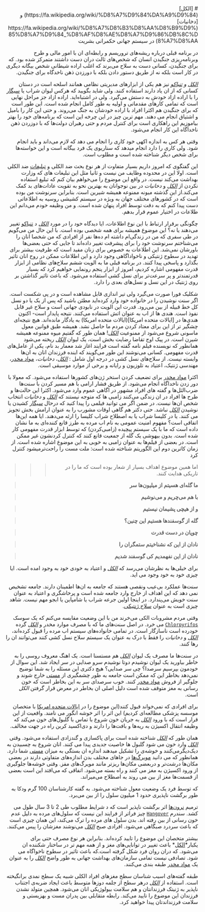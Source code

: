 <div dir=rtl>
# [الکل](https://fa.wikipedia.org/wiki/%D8%A7%D9%84%DA%A9%D9%84) و [دخانیات](https://fa.wikipedia.org/wiki/%D8%A7%D8%B3%D8%AA%D8%B9%D9%85%D8%A7%D9%84_%D8%AF%D8%AE%D8%A7%D9%86%DB%8C%D8%A7%D8%AA) در سیستم جهانی حکمرانی بشریت


در برنامه قبلی درباره ریشه‌های تروریسم و رابطه‌ای ان با امور مالی و طرح وبرنامه‌ریزی جنگیدن انسان که شخص‌های ثالث دران دست داشتند متمرکز شده بود.
که برای جنگیدن،  کسانی دست به سلاح می‌برند که اغلب اراده شیطانی شخص بیگانه دیگری در کار است بلکه نه از طریق دستور دادن بلکه با دورزدن ذهن ناخدگاه برای جنگیدن.

*[الکل](https://fa.wikipedia.org/wiki/%D8%A7%D9%84%DA%A9%D9%84) و [تنباکو](https://fa.wikipedia.org/wiki/%D8%AA%D9%86%D8%A8%D8%A7%DA%A9%D9%88)* نیز هم یکی از ابزارهای مدیریتی نظامی همانند اسلحه است در دستان کسانی که از ان یاد دارند استفاده کنند. ولی شاید بگویید که هرکس لیوان شراب یا [سیگار](https://fa.wikipedia.org/wiki/%D8%B3%DB%8C%DA%AF%D8%A7%D8%B1) را با اراده ازاد خودش به دستش می‌گیرد. ولی در اشتباه‌اید.
اراده ازاد جز مراحل نهایی است که تمامی کار‌های مقدماتی و اولیه به طور کامل انجام شده است. این طور است که برای جنگیدن هم اکثرا افراد با اراده خودشان به جنگ می‌روند. و حتی این کار را بامیل و اشتیاق انجام می دهند.
مهم ترین چیز در این چرخه این است که برنامه‌های خود را بهتر بیاموزیم این راهکاری است برای کنترل مردم و حتی رهبران دولت‌ها که با دوزردن ذهن ناخداگاه این کار انجام می‌شود.

وقتی هر کس به اندازه اکهی خود کاری را انجام می دهد که لازم می‌داند و باید انجام شود. ولی کاری را دارد انجام میدهد که سناریوی یک فرد بیگانه است و این خواسته‌ها برای شخص دیگر شناخته شده است و مطلوب است.

این گفتگوی که امروز داریم بسیار متفاوت از هر نوع بحث ضد الکلی و [تبلیغات](https://fa.wikipedia.org/wiki/%D8%AA%D8%A8%D9%84%DB%8C%D8%BA%D8%A7%D8%AA) ضد الکلی است.
اولا این در محدوده وظایف من نیست و ثانیا مثل این تبلیغات های که وزارت بهداشت می‌کند نیست. در واقع این موضوع را می‌خواهم بیان کنم که تبلیغ استفاده نکردن از *[الکل](https://fa.wikipedia.org/wiki/%D8%A7%D9%84%DA%A9%D9%84)* و *دخانیات* در بین نوجوانان به بهترین نحو به تقویت عادات‌های بد کمک می‌کند.از این گذشته میونه ممنوعه همیشه شیرین است.
بنابراین سرنوشت من بوده است که در کشورهای مختلف جهان به ویژه در سیستم کشیشی روسیه به اطلاعاتی دست پیدا کنم که به دقت توسط افراد پنهان شده است. و من وظیفه خودم می‌دانم این طلاعات در اختیار عموم قرار بدهم.

چگونگی برقرار ارتباط با این نوع اطلاعات، ایا دیدگاه خود را در مورد *[الکل](https://fa.wikipedia.org/wiki/%D8%A7%D9%84%DA%A9%D9%84)* د [تنباکو](https://fa.wikipedia.org/wiki/%D8%AA%D9%86%D8%A8%D8%A7%DA%A9%D9%88) تغییر می‌دهند یا نه؟ این موضوع همیشه برای همه شخصی بوده است. با این حال من می‌گویم در طی سفری که من در زندگی‌ام داشته ام ده‌ها نفر از افرادی که من شخصا انان را می‌شناختم سرنوشت خود را برای پیشرفت تغییر داده‌اند تا جایی که حتی بعضی‌ها باورشان نمی‌شد.
این اطلاعات به خصوص برای زنان مفید است که ظرفیت بیشتر برای تهدید در سطوح ژنتیکی و ناخواداگاهی وجود دارد و این اطلاعات ممکن در روح انان تاثیر بگذارد و پاسخی پیدا کنند.
در برنامه قبلی ما به الویت ششم سلاح‌های نظامی از ابزار قدرت مفهومی اشاره کردیم، امروز از ابزار پنجم رونمایی خواهیم کرد که بسیار قدرتمندتر و پر سرعت‌تر برای نسل کشی استفاده می‌شود. که باعث تاثیر گذاشتن بر روی ژنتیک در این نسل و نسل‌های بعدی را دارد.

شکلیک فورا صورت می‌گیرد ولی تیر اندازی قابل مشاهده است و در پی شکست است. اگر سنت نوشیدن را در خانواده خود وارد کرده‌اید مطئن باشید که پس از یک یا دو نسل کل خط قبیله از بین می‌رود.
قدرت این الویت در نابودی جهانی است و سلاح غیر قابل نفوذ است. هند‌ی ها از اب به عنوان اتش استفاده می‌کنند. نتیجه پایدار است- اکنون هندی‌ها در [ایالات متحده امریکا](ایالات متحده امریکا) به یادگار مانده‌اند.
هیچ نتیجه‌ای چشگیر تر از این برای معتاد کردن مردم ما حاصل نشد.
همیشه طبق قوانین معول ماسونی شروع می‌شود از ممنوعیت *[الکل](https://fa.wikipedia.org/wiki/%D8%A7%D9%84%DA%A9%D9%84)*!
همان طور که گفتیم میوه ممنوعه همیشه شیرن است. در پیک اوج تقاضا رضایت بخش است، یک لیوان *[الکل](https://fa.wikipedia.org/wiki/%D8%A7%D9%84%DA%A9%D9%84)* ریخته می‌شود همانطور که نویسنده فیلم نامه گفته است فرایند اغاز شد معمار بد نام، یکی از عامل‌های قدرت مفهومی.
کسانی می‌نوشند این طور می‌گویند که اینده فرزندان انان به ان‌ها وابسته نیست.
از سلاح‌های نسل کشی در درجه اول شامل : *[الکل](https://fa.wikipedia.org/wiki/%D8%A7%D9%84%DA%A9%D9%84)*، *دخانیات*، [مواد مخدر](https://fa.wikipedia.org/wiki/%D9%85%D8%AE%D8%AF%D8%B1)، مهندسی ژنتیک، اعتیاد به تلوزیون و رایانه و برخی از موارد موسیقی است.

اکثرا [مواد مخدر](https://fa.wikipedia.org/wiki/%D9%85%D8%AE%D8%AF%D8%B1) برای تضعیف کردن استخر ژن‌های کشورها استفاده می‌شود. که معولا با دور زدن ناخداگاه انجام می‌شود. از طریق فشار ارامی با هم مسیر کردن با سنت‌ها ضرب‌الثل‌ها و گفته های افراد مشهور در اگاهی عموم وارد می‌شود.
اکثرا این حالت‌ها و طرح ها افراد در ان زندگی می‌کنند زامبی ها که متوجه نیستند که *[الکل](https://fa.wikipedia.org/wiki/%D8%A7%D9%84%DA%A9%D9%84)* و *دخانیات* انتخاب شخص ان‌ها نیست.
در ضمن اگر می توانید فیلمی را پیدا کنید که درحال [سیگار](https://fa.wikipedia.org/wiki/%D8%B3%DB%8C%DA%AF%D8%A7%D8%B1)  کشیدن یا نوشیدن *[الکل](https://fa.wikipedia.org/wiki/%D8%A7%D9%84%DA%A9%D9%84)* نباشد. حتی دکتر هم گاهی اوقات مشورب را به عنوان ارامش بخش تجویز می کنند. یا در کلیسا شراب یا به اصطلاح شراب کلیسا را ارئه می‌دهند.
ایا همه این‌ها اتفاقی است؟
مفهوم امنیت عمومی به نام اب مرده به طرز قانع کننده‌ای به ما نشان داده است که ما با یک سیستم پیچیده (زامبی‌کردن) که توسط ابزار قدرت مفهومی کار شده است. بدون بیهوشی یک گله از جمعیت قانع کنند که کنترل کردنشون غیر ممکن است. در بعضی از فیلم‌ها به عنوان زامبی به خوبی به این موضوع اشاره شده است.
از زمان کاترین دوم این الگوریتم شناخته شده است:
ملت مست را راحت‌تر‌میشود کنترل کرد

>>> اما همین موضوع اهداف بسیار از شعار بوده است که ما را در تاریکی هدایت کنند.


> **ما گله‌ای هسیتم از میلیون‌ها سر**

> **با هم می‌چریم و می‌نوشیم**

> **و از هیچی پشیمان نیستیم**

> **گله از گوسفند‌ها هستیم این چنین؟**

> **چوپان در دست قدرت**

> **نادان از این که نشناخیتم ستمگران را**

> **نادان از این نفهمدیم کی گوسفند شدیم**

برای خیلی‌ها به نظرشان می‌رسد که *[الکل](https://fa.wikipedia.org/wiki/%D8%A7%D9%84%DA%A9%D9%84)* و اعتیاد به خودی خود به وجود امده است. ایا چیزی خود به خود وجود می اید.

سنت‌ها عملکرد بی‌عیب ونقصی هستند که جامعه به ان‌ها اطمینان دارند. جامعه تشخیص نمی دهد که این اهداف از خارج وارد جامعه شده است و پرخاشگری و اعتیاد به عنوان سنت خویش می‌پندارد.
در اینجا اولین جرعه شراب یا شامپاین یا ابجو مهم نیست. شاهد چیزی است به عنوان [سلاح ژنتیکی](https://www.sid.ir/Fa/Journal/ViewPaper.aspx?ID=16331).

 وقتی مردم مشروبات الکی می‌خرند من با این وضعیت مقایسه می‌کنم که یک سوسک [`Chlorpyrifos`](https://en.wikipedia.org/wiki/Chlorpyrifos) می خرد.
در اصل سنت‌های ما که با مصرف‌ موارد مخدر و *[الکل](https://fa.wikipedia.org/wiki/%D8%A7%D9%84%DA%A9%D9%84)* گرده خودرده است ناسازگار است. در تمامی خانواده‌های سیستم اب مرده را قبول کرده‌اند، *[الکل](https://fa.wikipedia.org/wiki/%D8%A7%D9%84%DA%A9%D9%84)* و *دخانیات* را فقط با درک به عنوان یک سیستم سلاح نسل کشی کنند می‌توانند ان را رها کنند.

در سنت‌ها ما مصرف یک لیوان *[الکل](https://fa.wikipedia.org/wiki/%D8%A7%D9%84%DA%A9%D9%84)* هم مستسنا است.
یک اهنگ معروف روسی را به خاطر بیاورید یک لیوان نوشیدم دوتا نوشیدم سرو صدایی در سر ایجاد شد.
این سوال از خودمون بپرسیم سرصدا؟ چی سر صدایی؟ هیچ دکتری این مسئله را به شما توضیح نمی‌دهد بخاطر این که ممکن است جامعه به طور چشمگیری از [مستی](https://fa.wikipedia.org/wiki/%D9%85%D8%B3%D8%AA%DB%8C) خارج شوند و جلوگیر از فروش [مواد مخدر](https://fa.wikipedia.org/wiki/%D9%85%D8%AE%D8%AF%D8%B1) کنند.
خوب سرصدای سر به این بخاطر است که خون رسانی به مغز متوقف شده است دلیل اصلی ان بخاطر در معرض قرار گرفتن *الکل* است.


برای افرادی که نمی‌خواند قبول کنند(این موضوع را در [ایالات متحده امریکا](https://fa.wikipedia.org/wiki/%D8%A7%DB%8C%D8%A7%D9%84%D8%A7%D8%AA_%D9%85%D8%AA%D8%AD%D8%AF%D9%87_%D8%A2%D9%85%D8%B1%DB%8C%DA%A9%D8%A7) با متخصان موسسه پزشکی مطالعه‌ای کردیم) این اثر را اثر خوشه انگور می نامند.
واقعیت از این قرار است که با ورود  *[الکل](https://fa.wikipedia.org/wiki/%D8%A7%D9%84%DA%A9%D9%84)* به جریان خون شروع با تماس با گلبول‌های خون می‌کند که وظیفه انتقال اکسیژن به ریه‌ها و بافت‌ها را دارند و دی‌اکسید کربن راه در جهت مخالف.

همان طور که *[الکل](https://fa.wikipedia.org/wiki/%D8%A7%D9%84%DA%A9%D9%84)* شناخنه شده است برای پاکسازی و گندزادی استفاده می‌شود. وقتی  *[الکل](https://fa.wikipedia.org/wiki/%D8%A7%D9%84%DA%A9%D9%84)* وارد خون می شود  گلبول ها خاصیت جدیدی پیدا می کنند. انان شروع به چسبیدن به دیک‌دیگرمی‌کنند و خوشه‌ی را تشکیل میدهند اندازه ان بستگی به میزان  [مستی](https://fa.wikipedia.org/wiki/%D9%85%D8%B3%D8%AA%DB%8C) شما دارد. همانطور که می دانید [مویرگ‌ها](https://fa.wikipedia.org/wiki/%D9%85%D9%88%DB%8C%D8%B1%DA%AF) در جاهای مختلف بدن اندازه‌های متفاوتی دارند در بعضی مکان‌ها درشت‌تر و دربعضی مکان‌ها ریز‌تر مانند مویرگ‌های مفز.
وقتی خوشه‌ها جلوگیری از ورود اکسیژن به مغز می کنند و راه بسته می‌شود. اتفاقی که می‌افتد این است بعضی از قسمت‌ها مغز از بین می روند به اصطلاح می‌میراند.

 که توسط فرد یک وضعیت معول شناخته می‌شود. به گفته کارشناسان 100 گرم ودکا به طور برگشت ناپذیری حدود 1 میلیون سلول را از بین می‌برد.

ترمیم [نرون‌ها](https://fa.wikipedia.org/wiki/%DB%8C%D8%A7%D8%AE%D8%AA%D9%87_%D8%B9%D8%B5%D8%A8%DB%8C) اثر برگشت ناپذیر است که د شرایط مطلوب طی 2 تا 3 سال طول می کشد. سندرم [`Hangover`](https://fastdic.com/word/hangover) چیز فراتر از فرایند این نیست که سلول‌های مرده به دلیل عدم خون رسانی از بین رفته اند.
بدن سلول های مرده را ترک می‌کند، این همان چیزی است که باعث سردرد صبگاهی می‌شود. افرادی صبح *[الکل](https://fa.wikipedia.org/wiki/%D8%A7%D9%84%DA%A9%D9%84)* می‌نوشند مغزشان را پیس می‌کنند.

بیشتر متخصان این موضوع را تایید کرده‌اند.
بنابراین هر نوع مصرف حتی برای یکبار*[الکل](https://fa.wikipedia.org/wiki/%D8%A7%D9%84%DA%A9%D9%84)* باعث تغییر در توانایی‌های مغز و از همه مهم تر در ساختار شکننده ان می‌شود. که دران روان فرد شکل گرفته است.که باعث تاثیر در سطوح ناخواگاه می شود.
تصادفی نیست تمامی سازمان‌های بهداشت جهانی به طور واضح *[الکل](https://fa.wikipedia.org/wiki/%D8%A7%D9%84%DA%A9%D9%84)* را به عنوان یک [مواد مخدر](https://fa.wikipedia.org/wiki/%D9%85%D8%AE%D8%AF%D8%B1) طبقه بندی می‌کنند.

طبقه گفته‌های اسیب شناسان سطح مغزهای افراد الکلی شبیه یک سطح نمدی برانگیخته است.
استفاده از *[الکل](https://fa.wikipedia.org/wiki/%D8%A7%D9%84%DA%A9%D9%84)* درهر سطح از جلمه دوز‌ها متوسط باعث ایجاد ضربه‌ی اجتناب ناپذیر  به ژنیتک فرزندانتان و هم سلامت بیولوژیکی انان می‌شود.
همچین متولد نشدن فرزندان این موضوع را تایید می‌کند.
رابطه متقابلی بین پدران مست و بهزیستی و سلامت فرزنداندتان پیدا خواهید کرد.









